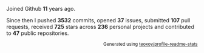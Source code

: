 Joined Github **11** years ago.

Since then I pushed **3532** commits, opened **37** issues, submitted **107** pull requests, received **725** stars across **236** personal projects and contributed to **47** public repositories.

<p align="right"><sub>Generated using <a href="https://github.com/marketplace/actions/profile-readme-stats">teoxoy/profile-readme-stats</a></sub></p>
